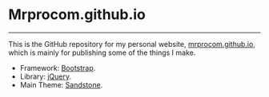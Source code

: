 # Mrprocom.github.io
----------

This is the GitHub repository for my personal website, [mrprocom.github.io](http://mrprocom.github.io/), which is mainly for publishing some of the things I make.

 - Framework: [Bootstrap](http://getbootstrap.com/).
 - Library: [jQuery](https://jquery.com/).
 - Main Theme: [Sandstone](https://bootswatch.com/sandstone/).
 